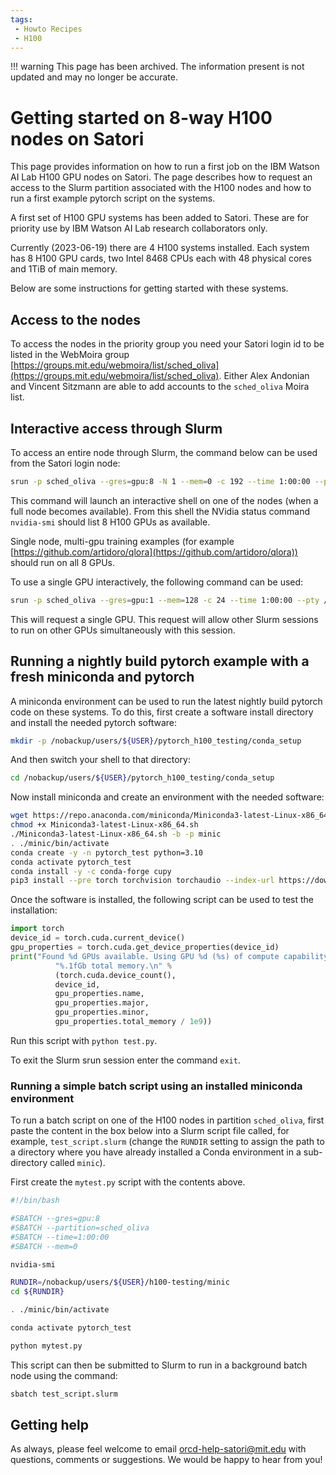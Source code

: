 ```yaml
---
tags:
 - Howto Recipes
 - H100
---
```


!!! warning
    This page has been archived. The information present is not updated and may no longer be accurate.

# Getting started on 8-way H100 nodes on Satori

This page provides information on how to run a first job on the IBM Watson AI Lab H100 GPU nodes on Satori.
The page describes how to request an access to the Slurm partition associated 
with the H100 nodes and how to run a first example pytorch script on the systems. 

A first set of H100 GPU systems has been added to Satori.
These are for priority use by IBM Watson AI Lab research collaborators only.
<!--
What slurm flags are needed to use these nodes for "general opportunistic use"?
-->

Currently (2023-06-19) there are 4 H100 systems installed. 
Each system has 8 H100 GPU cards, two Intel 8468 CPUs each with
48 physical cores and 1TiB of main memory.

Below are some instructions for getting started with these systems. 

## Access to the nodes

To access the nodes in the priority group you need your Satori login id to be listed in the WebMoira 
group [https://groups.mit.edu/webmoira/list/sched_oliva](https://groups.mit.edu/webmoira/list/sched_oliva). 
Either Alex Andonian and Vincent Sitzmann are able to add accounts to the `sched_oliva` Moira list.

## Interactive access through Slurm

To access an entire node through Slurm, the command below can be used from the Satori login node:

```bash
srun -p sched_oliva --gres=gpu:8 -N 1 --mem=0 -c 192 --time 1:00:00 --pty /bin/bash
```

This command will launch an interactive shell on one of the nodes (when a full node becomes available). 
From this shell the NVidia status command `nvidia-smi` should list 8 H100 GPUs as available.

Single node, multi-gpu training examples (for example
[https://github.com/artidoro/qlora](https://github.com/artidoro/qlora)) should run 
on all 8 GPUs. 

To use a single GPU interactively, the following command can be used:

```bash
srun -p sched_oliva --gres=gpu:1 --mem=128 -c 24 --time 1:00:00 --pty /bin/bash
```

This will request a single GPU. This request will allow other Slurm sessions to run on other GPUs 
simultaneously with this session.

## Running a nightly build pytorch example with a fresh miniconda and pytorch

A miniconda environment can be used to run the latest nightly build pytorch code on these 
systems. To do this, first create a software install directory and install the needed pytorch software:

```bash
mkdir -p /nobackup/users/${USER}/pytorch_h100_testing/conda_setup
```

And then switch your shell to that directory:

```bash
cd /nobackup/users/${USER}/pytorch_h100_testing/conda_setup
```

Now install miniconda and create an environment with the needed software:

```bash
wget https://repo.anaconda.com/miniconda/Miniconda3-latest-Linux-x86_64.sh 
chmod +x Miniconda3-latest-Linux-x86_64.sh
./Miniconda3-latest-Linux-x86_64.sh -b -p minic
. ./minic/bin/activate 
conda create -y -n pytorch_test python=3.10
conda activate pytorch_test                          
conda install -y -c conda-forge cupy
pip3 install --pre torch torchvision torchaudio --index-url https://download.pytorch.org/whl/nightly/cu121
```

Once the software is installed, the following script can be used to test the installation:

```python title="test.py"
import torch
device_id = torch.cuda.current_device()
gpu_properties = torch.cuda.get_device_properties(device_id)
print("Found %d GPUs available. Using GPU %d (%s) of compute capability %d.%d with "
          "%.1fGb total memory.\n" % 
          (torch.cuda.device_count(),
          device_id,
          gpu_properties.name,
          gpu_properties.major,
          gpu_properties.minor,
          gpu_properties.total_memory / 1e9))
```

Run this script with `python test.py`.

To exit the Slurm srun session enter the command `exit`.

### Running a simple batch script using an installed miniconda environment

To run a batch script on one of the H100 nodes in partition `sched_oliva`, first paste the content in the 
box below into a Slurm script file called, for example, `test_script.slurm` (change the `RUNDIR` setting to assign the 
path to a directory where you have already installed a Conda environment in a sub-directory called `minic`).

First create the `mytest.py` script with the contents above.

```bash title="test_script.slurm"
#!/bin/bash

#SBATCH --gres=gpu:8
#SBATCH --partition=sched_oliva
#SBATCH --time=1:00:00
#SBATCH --mem=0

nvidia-smi

RUNDIR=/nobackup/users/${USER}/h100-testing/minic
cd ${RUNDIR}

. ./minic/bin/activate

conda activate pytorch_test

python mytest.py
```

This script can then be submitted to Slurm to run in a background batch node using the command:

```bash
sbatch test_script.slurm
```

## Getting help

As always, please feel welcome to email <orcd-help-satori@mit.edu>
with questions, comments or suggestions. We would be happy to hear from you!
